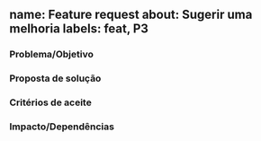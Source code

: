 name: Feature request
about: Sugerir uma melhoria
labels: feat, P3
---
### Problema/Objetivo
### Proposta de solução
### Critérios de aceite
### Impacto/Dependências
